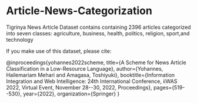 # Article-News-Categorization


Tigrinya News Article Dataset contains containing 2396 articles categorized into seven classes: agriculture, business, health, politics, religion, sport,and technology


If you make use of this dataset, please cite:


@inproceedings{yohannes2022scheme,
  title={A Scheme for News Article Classification in a Low-Resource Language},
  author={Yohannes, Hailemariam Mehari and Amagasa, Toshiyuki},
  booktitle={Information Integration and Web Intelligence: 24th International Conference, iiWAS 2022, Virtual Event, November 28--30, 2022, Proceedings},
  pages={519--530},
  year={2022},
  organization={Springer}
}
